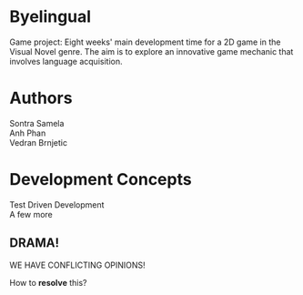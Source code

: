 # Byelingual
Game project: Eight weeks' main development time for a 2D game in the Visual Novel genre. The aim is to explore an innovative game mechanic that involves language acquisition.

# Authors<br/>
Sontra Samela<br/>
Anh Phan<br/>
Vedran Brnjetic<br/>

# Development Concepts<br />
Test Driven Development<br />
A few more<br />

## DRAMA!

WE HAVE CONFLICTING OPINIONS!

How to <b>resolve</b> this?

